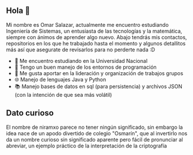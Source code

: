 ## Hola 🙂

Mi nombre es Omar Salazar, actualmente me encuentro estudiando Ingeniería de Sistemas, un entusiasta de las tecnologías y la matemática, siempre con ánimos de aprender algo nuevo. Abajo tendrás mis contactos, repositorios en los que he trabajado hasta el momento y algunos detallitos más así que asegurate de revisarlos para no perderte nada :D 

- 📖 Me encuentro estudiando en la Universidad Nacional
- 🌱 Tengo un buen manejo de los entornos de programación
- 👯 Me gusta aportar en la lideración y organización de trabajos grupos
- 🌐 Manejo de lenguajes Java y Python
- 📚 Manejo bases de datos en sql (para persistencia) y archivos JSON (con la intención de que sea más volátil)
## Dato curioso
El nombre de niramxo parece no tener ningún significado, sin embargo la idea nace de un apodo divertido de colegio "Osmarín", que al invertirlo nos da un nombre curioso sin significado aparente pero fácil de pronunciar al abreviar, un ejemplo práctico de la interpretación de la criptografía 

